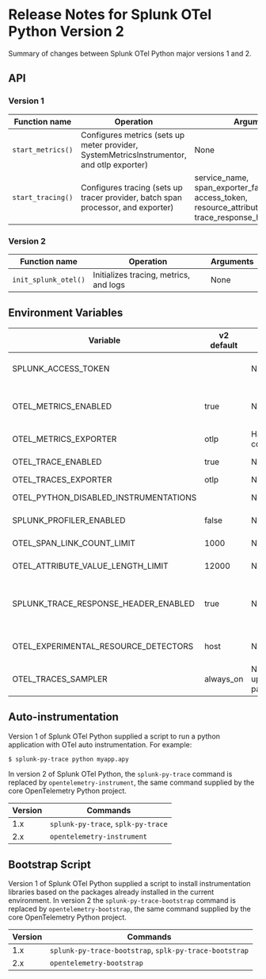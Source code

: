# Release Notes for Splunk OTel Python Version 2

Summary of changes between Splunk OTel Python major versions 1 and 2.

## API

### Version 1

| Function name     | Operation                                                                                 | Arguments                                                                                               |
|-------------------|-------------------------------------------------------------------------------------------|---------------------------------------------------------------------------------------------------------|
| `start_metrics()` | Configures metrics (sets up meter provider, SystemMetricsInstrumentor, and otlp exporter) | None                                                                                                    |
| `start_tracing()` | Configures tracing (sets up tracer provider, batch span processor, and exporter)          | service_name, span_exporter_factories, access_token, resource_attributes, trace_response_header_enabled |

### Version 2

| Function name        | Operation                              | Arguments |
|----------------------|----------------------------------------|-----------|
| `init_splunk_otel()` | Initializes tracing, metrics, and logs | None      |

## Environment Variables

| Variable                              | v2 default | v1 -> v2 changes                                               | Description                                                                                                        |
|---------------------------------------|------------|----------------------------------------------------------------|--------------------------------------------------------------------------------------------------------------------|
| SPLUNK_ACCESS_TOKEN                   |            | None                                                           | Adds token to requests to enable direct ingest (for skipping the collector)                                        |
| OTEL_METRICS_ENABLED                  | true       | None                                                           | Causes metrics to be configured (with an otlp-grpc metric exporter and a SystemMetricInstrumentor)                 |
| OTEL_METRICS_EXPORTER                 | otlp       | Hard coded in v1, configurable in v2                           | Indicates the metrics exporter                                                                                     |
| OTEL_TRACE_ENABLED                    | true       | None                                                           | Causes tracing to be configured and instrumentors loaded                                                           |
| OTEL_TRACES_EXPORTER                  | otlp       | None                                                           | Indicates the traces exporter                                                                                      |
| OTEL_PYTHON_DISABLED_INSTRUMENTATIONS |            | None                                                           | Disables instrumentations by entrypoint name                                                                       |
| SPLUNK_PROFILER_ENABLED               | false      | None                                                           | Causes the Splunk profiler to start polling at startup                                                             |
| OTEL_SPAN_LINK_COUNT_LIMIT            | 1000       | None                                                           | Sets the maximum allowed span link count                                                                           |
| OTEL_ATTRIBUTE_VALUE_LENGTH_LIMIT     | 12000      | None                                                           | Sets the maximum allowed attribute value size                                                                      |
| SPLUNK_TRACE_RESPONSE_HEADER_ENABLED  | true       | None                                                           | Causes a ServerTimingReponsePropagator to be configured if true (injects tracecontext headers into HTTP responses) |
| OTEL_EXPERIMENTAL_RESOURCE_DETECTORS  | host       | Not set in v1                                                  | Causes a host resource detector to be configured to set telemetry attributes                                       |
| OTEL_TRACES_SAMPLER                   | always_on  | Not set in v1 (took upstream default of parentbased_always_on) |                                                                                                                    |

## Auto-instrumentation

Version 1 of Splunk OTel Python supplied a script to run a python application with OTel auto instrumentation. For
example:

`$ splunk-py-trace python myapp.apy`

In version 2 of Splunk OTel Python, the `splunk-py-trace` command is replaced by `opentelemetry-instrument`, the same
command supplied by the core OpenTelemetry Python project.

| Version | Commands                           |
|---------|------------------------------------|
| 1.x     | `splunk-py-trace`, `splk-py-trace` |
| 2.x     | `opentelemetry-instrument`         |

## Bootstrap Script

Version 1 of Splunk OTel Python supplied a script to install instrumentation libraries based on the packages
already installed in the current environment. In version 2 the `splunk-py-trace-bootstrap` command is replaced by
`opentelemetry-bootstrap`, the same command supplied by the core OpenTelemetry Python project.

| Version | Commands                                               |
|---------|--------------------------------------------------------|
| 1.x     | `splunk-py-trace-bootstrap`, `splk-py-trace-bootstrap` |
| 2.x     | `opentelemetry-bootstrap`                              |

